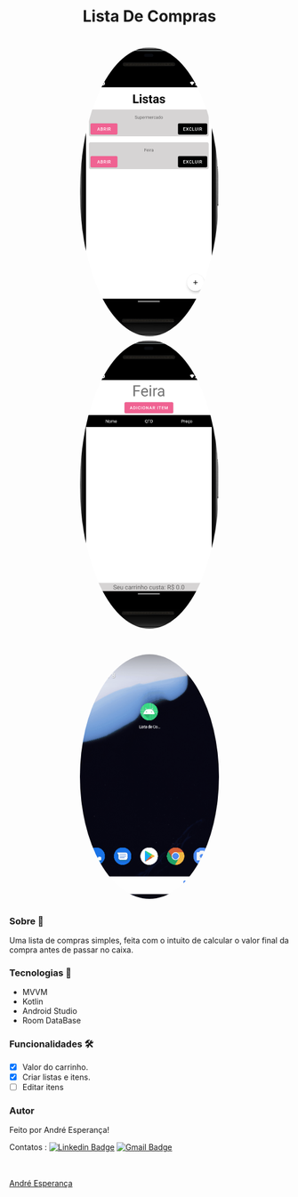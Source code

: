 <h1 align="center">Lista De Compras</h1>


<h1 align="center">
  <img style="border-radius: 50%;" src="./assets/listaListas.png" width="250px;" alt=""/>
  <img style="border-radius: 50%;" src="./assets/listaItems.png" width="250px;" alt=""/>
  </h1>
  <h1 align="center">
  <img style="border-radius: 50%;" src="./assets/listaDeComprasGif.gif" width="250px;" alt=""/>
  </h1>


### Sobre :book:
 Uma lista de compras simples, feita com o intuito de calcular o valor final da compra antes de passar no caixa. 
 
 ### Tecnologias :rocket:
 
 - MVVM
 - Kotlin 
 - Android Studio
 - Room DataBase
 
 ### Funcionalidades 🛠
 
- [x] Valor do carrinho.
- [x] Criar listas e itens.
- [ ] Editar itens

### Autor


Feito por André Esperança!

Contatos :
[![Linkedin Badge](https://img.shields.io/badge/-André-blue?style=flat-square&logo=Linkedin&logoColor=white&link=https://www.linkedin.com/in/andr%C3%A9-esperan%C3%A7a-34021a235/)](https://www.linkedin.com/in/andr%C3%A9-esperan%C3%A7a-34021a235/) 
[![Gmail Badge](https://img.shields.io/badge/-andreesperanca2010.com-c14438?style=flat-square&logo=Gmail&logoColor=white&link=mailto:andreesperanca2010@gmail.com)](mailto:andreesperanca2010@gmail.com)

<a href="https://github.com/andreesperanca">
 <br /> 
 <img style="border-radius: 50%;" src="https://avatars.githubusercontent.com/andreesperanca" width="100px;" alt=""/>
 <br />
  <a href="https://github.com/andreesperanca" title="">André Esperança</a>
  
  
  
  
  


